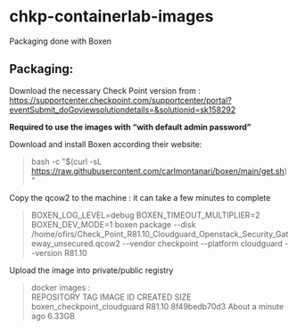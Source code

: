 # chkp-containerlab-images

Packaging done with Boxen

## Packaging:
 
Download the necessary Check Point version from : https://supportcenter.checkpoint.com/supportcenter/portal?eventSubmit_doGoviewsolutiondetails=&solutionid=sk158292

**Required to use the images with “with default admin password”**
 
Download and install Boxen according their website:
> bash -c "$(curl -sL https://raw.githubusercontent.com/carlmontanari/boxen/main/get.sh)"
 
Copy the qcow2 to the machine : it can take a few minutes to complete 
 
 > BOXEN_LOG_LEVEL=debug BOXEN_TIMEOUT_MULTIPLIER=2 BOXEN_DEV_MODE=1 boxen package --disk /home/ofirs/Check_Point_R81.10_Cloudguard_Openstack_Security_Gateway_unsecured.qcow2 --vendor checkpoint --platform cloudguard --version R81.10   
 
Upload the image into private/public registry 
 
> docker images :                                                                                                                                                                                  
REPOSITORY                                 TAG       IMAGE ID       CREATED              SIZE
boxen_checkpoint_cloudguard                R81.10    8f49bedb70d3   About a minute ago   6.33GB

